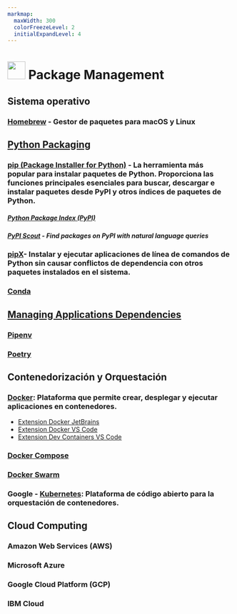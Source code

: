 ```yaml
---
markmap:
  maxWidth: 300
  colorFreezeLevel: 2
  initialExpandLevel: 4
---
```


# <img src='https://i.imgur.com/5WuXRVs.png' style='height:40px;width:auto'> Package Management

## Sistema operativo

### [Homebrew](./brew/brew_terminal.md) - Gestor de paquetes para macOS y Linux

## [Python Packaging](https://packaging.python.org)

### [pip (Package Installer for Python)](./pip/pip_terminal.md) - La herramienta más popular para instalar paquetes de Python. Proporciona las funciones principales esenciales para buscar, descargar e instalar paquetes desde PyPI y otros índices de paquetes de Python.
##### [Python Package Index (PyPI)](https://pypi.org/)
##### [PyPI Scout](https://pypiscout.com/) - Find packages on PyPI with natural language queries

### [pipX](./pipx/pipx_terminal.md)- Instalar y ejecutar aplicaciones de línea de comandos de Python sin causar conflictos de dependencia con otros paquetes instalados en el sistema.

### [Conda](./conda/conda.md)

## [Managing Applications Dependencies](https://packaging.python.org/en/latest/tutorials/managing-dependencies/)

### [Pipenv](./pipenv/pipenv.md)

### [Poetry](./poetry/poetry_terminal.md)

## Contenedorización y Orquestación

### [Docker](./docker/index.md): Plataforma que permite crear, desplegar y ejecutar aplicaciones en contenedores. 
- [Extension Docker JetBrains](https://plugins.jetbrains.com/plugin/7724-docker)
- [Extension Docker VS Code](https://marketplace.visualstudio.com/items?itemName=ms-azuretools.vscode-docker) 
- [Extension Dev Containers VS Code](https://marketplace.visualstudio.com/items?itemName=ms-vscode-remote.remote-containers)
### [Docker Compose](./docker/docker_compose.md)
### [Docker Swarm](./docker/docker_swarm.md.md)

### Google - [Kubernetes](https://kubernetes.io/es/): Plataforma de código abierto para la orquestación de contenedores.

## Cloud Computing
### Amazon Web Services (AWS)
### Microsoft Azure
### Google Cloud Platform (GCP)
### IBM Cloud
